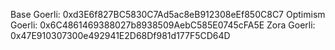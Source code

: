 
Base Goerli: 0xd3E6f827BC5830C7Ad5ac8eB912308eEf850C8C7
Optimism Goerli: 0x6C4861469388027b8938509AebC585E0745cFA5E
Zora Goerli: 0x47E910307300e492941E2D68Df981d177F5CD64D